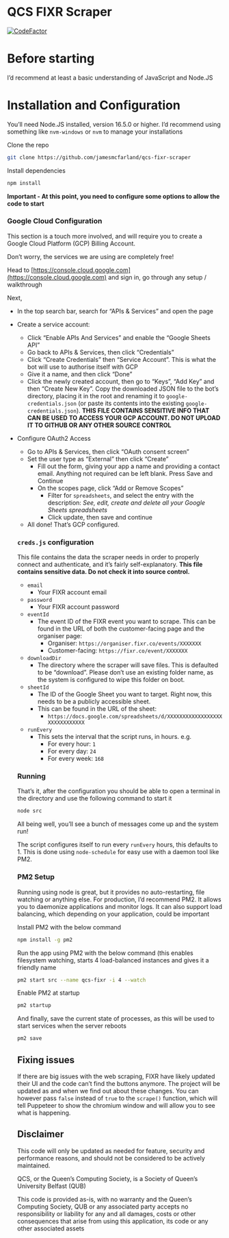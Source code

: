 # QCS FIXR Scraper
[![CodeFactor](https://www.codefactor.io/repository/github/queenscomputingsociety/qcs-fixr-scraper/badge)](https://www.codefactor.io/repository/github/queenscomputingsociety/qcs-fixr-scraper)
# Before starting

I’d recommend at least a basic understanding of JavaScript and Node.JS

# Installation and Configuration

You’ll need Node.JS installed, version 16.5.0 or higher. I’d recommend using something like `nvm-windows` or `nvm` to manage your installations

Clone the repo

```bash
git clone https://github.com/jamesmcfarland/qcs-fixr-scraper
```

Install dependencies

```bash
npm install
```

**Important - At this point, you need to configure some options to allow the code to start**

### Google Cloud Configuration

This section is a touch more involved, and will require you to create a Google Cloud Platform (GCP) Billing Account. 

Don’t worry, the services we are using are completely free! 

Head to [https://console.cloud.google.com](https://console.cloud.google.com) and sign in, go through any setup / walkthrough

Next,

- In the top search bar, search for “APIs & Services” and open the page
- Create a service account:
    - Click “Enable APIs And Services” and enable the “Google Sheets API”
    - Go back to APIs & Services, then click “Credentials”
    - Click “Create Credentials” then “Service Account”. This is what the bot will use to authorise itself with GCP
    - Give it a name, and then click “Done”
    - Click the newly created account, then go to “Keys”, “Add Key” and then “Create New Key”. Copy the downloaded JSON file to the bot’s directory, placing it in the root and renaming it to `google-credentials.json` (or paste its contents into the existing `google-credentials.json`).  **THIS FILE CONTAINS SENSITIVE INFO THAT CAN BE USED TO ACCESS YOUR GCP ACCOUNT. DO NOT UPLOAD IT TO GITHUB OR ANY OTHER SOURCE CONTROL**
- Configure OAuth2 Access
    - Go to APIs & Services, then click “OAuth consent screen”
    - Set the user type as “External” then click “Create”
        - Fill out the form, giving your app a name and providing a contact email. Anything not required can be left blank. Press Save and Continue
        - On the scopes page, click “Add or Remove Scopes”
            - Filter for `spreadsheets`, and select the entry with the description: *See, edit, create and delete all your Google Sheets spreadsheets*
            - Click update, then save and continue
    - All done! That’s GCP configured.
    
    ### `creds.js` configuration
    
    This file contains the data the scraper needs in order to properly connect and authenticate, and it’s fairly self-explanatory. **This file contains sensitive data. Do not check it into source control.** 
    
    - `email`
        - Your FIXR account email
    - `password`
        - Your FIXR account password
    - `eventId`
        - The event ID of the FIXR event you want to scrape. This can be found in the URL of both the customer-facing page and the organiser page:
            - Organiser:  `https://organiser.fixr.co/events/XXXXXXX`
            - Customer-facing: `https://fixr.co/event/XXXXXXX`
    - `downloadDir`
        - The directory where the scraper will save files. This is defaulted to be “download”. Please don’t use an existing folder name, as the system is configured to wipe this folder on boot.
    - `sheetId`
        - The ID of the Google Sheet you want to target. Right now, this needs to be a publicly accessible sheet.
        - This can be found in the URL of the sheet:
            - `https://docs.google.com/spreadsheets/d/XXXXXXXXXXXXXXXXXXXXXXXXXXXXXX`
    - `runEvery`
        - This sets the interval that the script runs, in hours. e.g.
            - For every hour: `1`
            - For every day: `24`
            - For every week: `168`
    
    ### Running
    
    That’s it, after the configuration you should be able to open a terminal in the directory and use the following command to start it
    
    ```bash
    node src
    ```
    
    All being well, you’ll see a bunch of messages come up and the system run!
    
    The script configures itself to run every `runEvery` hours, this defaults to 1. This is done using `node-schedule` for easy use with a daemon tool like PM2. 
    
    ### PM2 Setup
    
    Running using node is great, but it provides no auto-restarting, file watching or anything else. For production, I’d recommend PM2. It allows you to daemonize applications and monitor logs. It can also support load balancing, which depending on your application, could be important
    
    Install PM2 with the below command
    
    ```bash
    npm install -g pm2
    ```
    
    Run the app using PM2 with the below command (this enables filesystem watching, starts 4 load-balanced instances and gives it a friendly name
    
    ```bash
    pm2 start src --name qcs-fixr -i 4 --watch
    ```
    
    Enable PM2 at startup
    
    ```bash
    pm2 startup
    ```
    
    And finally, save the current state of processes, as this will be used to start services when the server reboots
    
    ```bash
    pm2 save
    ```
    
    ## Fixing issues
    
    If there are big issues with the web scraping, FIXR have likely updated their UI and the code can’t find the buttons anymore. The project will be updated as and when we find out about these changes.  You can however pass `false` instead of `true` to the `scrape()` function, which will tell Puppeteer to show the chromium window and will allow you to see what is happening. 
    
    ## Disclaimer
    
    This code will only be updated as needed for feature, security and performance reasons, and should not be considered to be actively maintained.
    
    QCS, or the Queen’s Computing Society, is a Society of Queen’s University Belfast (QUB) 
    
    This code is provided as-is, with no warranty and the Queen’s Computing Society, QUB or any associated party accepts no responsibility or liability for any and all damages, costs or other consequences that arise from using this application, its code or any other associated assets
